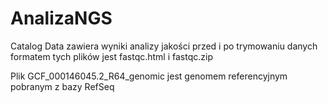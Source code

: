 # AnalizaNGS

Catalog Data zawiera wyniki analizy jakości przed i po trymowaniu danych formatem tych plików jest fastqc.html i fastqc.zip

Plik GCF_000146045.2_R64_genomic jest genomem referencyjnym pobranym z bazy RefSeq
